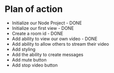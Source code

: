 # Plan of action

- Initialize our Node Project - DONE
- Initialize our first view - DONE
- Create a room id - DONE
- Add ability to view our own video - DONE
- Add ability to allow others to stream their video
- Add styling
- Add the ability to create messages
- Add mute button 
- Add stop video button